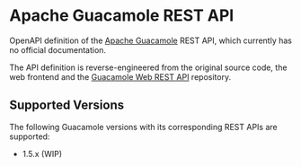 # Apache Guacamole REST API

OpenAPI definition of the [Apache Guacamole][guacamole] REST API, which currently has no official documentation.

The API definition is reverse-engineered from the original source code, the web frontend and the [Guacamole Web REST API][guac-rest-api-unofficial] repository.

## Supported Versions

The following Guacamole versions with its corresponding REST APIs are supported:

- 1.5.x (WIP)

<!-- References -->
[guacamole]: https://guacamole.apache.org
[guac-rest-api-unofficial]: https://github.com/ridvanaltun/guacamole-rest-api-documentation
